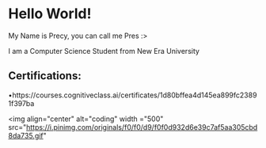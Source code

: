 <h1>Hello World!</h1>
<p>My Name is Precy, you can call me Pres :></p>
<p>I am a Computer Science Student from New Era University</p>

<h2>Certifications:</h2>
<p>•https://courses.cognitiveclass.ai/certificates/1d80bffea4d145ea899fc23891f397ba</p>

<img align="center" alt="coding" width ="500" src="https://i.pinimg.com/originals/f0/f0/d9/f0f0d932d6e39c7af5aa305cbd8da735.gif"
